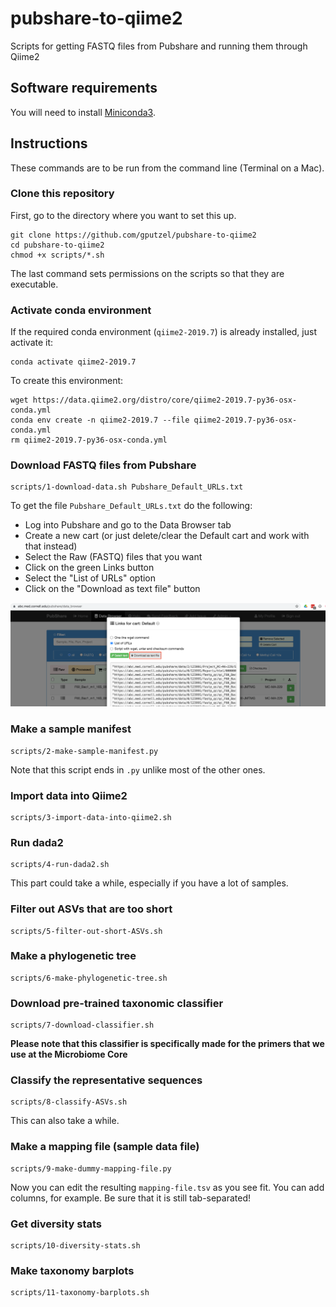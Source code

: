 # pubshare-to-qiime2

Scripts for getting FASTQ files from Pubshare and running them through Qiime2

## Software requirements

You will need to install [Miniconda3](https://docs.conda.io/en/latest/miniconda.html).

## Instructions

These commands are to be run from the command line (Terminal on a Mac).

### Clone this repository

First, go to the directory where you want to set this up.

    git clone https://github.com/gputzel/pubshare-to-qiime2
    cd pubshare-to-qiime2
    chmod +x scripts/*.sh

The last command sets permissions on the scripts so that they are executable.

### Activate conda environment

If the required conda environment (`qiime2-2019.7`) is already installed, just activate it:

    conda activate qiime2-2019.7

To create this environment:

    wget https://data.qiime2.org/distro/core/qiime2-2019.7-py36-osx-conda.yml
    conda env create -n qiime2-2019.7 --file qiime2-2019.7-py36-osx-conda.yml
    rm qiime2-2019.7-py36-osx-conda.yml

### Download FASTQ files from Pubshare

    scripts/1-download-data.sh Pubshare_Default_URLs.txt

To get the file `Pubshare_Default_URLs.txt` do the following:

- Log into Pubshare and go to the Data Browser tab
- Create a new cart (or just delete/clear the Default cart and work with that instead)
- Select the Raw (FASTQ) files that you want
- Click on the green Links button
- Select the "List of URLs" option
- Click on the "Download as text file" button

![](download-list.png)

### Make a sample manifest

    scripts/2-make-sample-manifest.py

Note that this script ends in `.py` unlike most of the other ones.

### Import data into Qiime2

    scripts/3-import-data-into-qiime2.sh

### Run dada2

    scripts/4-run-dada2.sh

This part could take a while, especially if you have a lot of samples.

### Filter out ASVs that are too short

    scripts/5-filter-out-short-ASVs.sh

### Make a phylogenetic tree

    scripts/6-make-phylogenetic-tree.sh

### Download pre-trained taxonomic classifier

    scripts/7-download-classifier.sh

**Please note that this classifier is specifically made for the primers that we use at the Microbiome Core**

### Classify the representative sequences

    scripts/8-classify-ASVs.sh

This can also take a while.

### Make a mapping file (sample data file)

    scripts/9-make-dummy-mapping-file.py

Now you can edit the resulting `mapping-file.tsv` as you see fit. You can add columns, for example. Be sure that it is still tab-separated!

### Get diversity stats

    scripts/10-diversity-stats.sh

### Make taxonomy barplots

    scripts/11-taxonomy-barplots.sh


